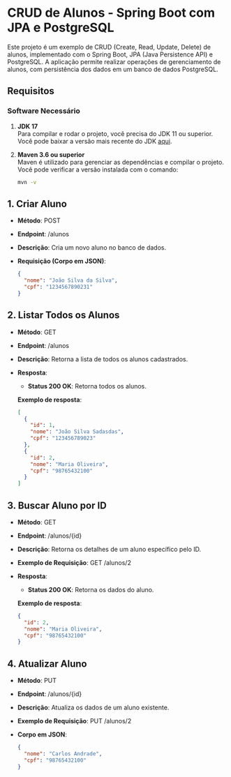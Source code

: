 # CRUD de Alunos - Spring Boot com JPA e PostgreSQL

Este projeto é um exemplo de CRUD (Create, Read, Update, Delete) de alunos, implementado com o Spring Boot, JPA (Java Persistence API) e PostgreSQL. A aplicação permite realizar operações de gerenciamento de alunos, com persistência dos dados em um banco de dados PostgreSQL.

## Requisitos

### Software Necessário
1. **JDK 17**  
   Para compilar e rodar o projeto, você precisa do JDK 11 ou superior. Você pode baixar a versão mais recente do JDK [aqui](https://adoptopenjdk.net/).

2. **Maven 3.6 ou superior**  
   Maven é utilizado para gerenciar as dependências e compilar o projeto. Você pode verificar a versão instalada com o comando:
   ```bash
   mvn -v
## 1. Criar Aluno
* **Método**: POST
* **Endpoint**: /alunos
* **Descrição**: Cria um novo aluno no banco de dados.
* **Requisição (Corpo em JSON)**:
  
  ```json
  {
    "nome": "João Silva da Silva",
    "cpf": "1234567890231"
  }
## 2. Listar Todos os Alunos
* **Método**: GET
* **Endpoint**: /alunos
* **Descrição**: Retorna a lista de todos os alunos cadastrados.
* **Resposta**:
  * **Status 200 OK**: Retorna todos os alunos.

  **Exemplo de resposta**:
  
  ```json
  [
    {
      "id": 1,
      "nome": "João Silva Sadasdas",
      "cpf": "123456789023"
    },
    {
      "id": 2,
      "nome": "Maria Oliveira",
      "cpf": "98765432100"
    }
  ]
  
## 3. Buscar Aluno por ID
* **Método**: GET
* **Endpoint**: /alunos/{id}
* **Descrição**: Retorna os detalhes de um aluno específico pelo ID.
* **Exemplo de Requisição**: GET /alunos/2
* **Resposta**:
  * **Status 200 OK**: Retorna os dados do aluno.

  **Exemplo de resposta**:
  
  ```json
  {
    "id": 2,
    "nome": "Maria Oliveira",
    "cpf": "98765432100"
  }
  
## 4. Atualizar Aluno
* **Método**: PUT
* **Endpoint**: /alunos/{id}
* **Descrição**: Atualiza os dados de um aluno existente.
* **Exemplo de Requisição**: PUT /alunos/2
* **Corpo em JSON**:
  
  ```json
  {
    "nome": "Carlos Andrade",
    "cpf": "98765432100"
  }


